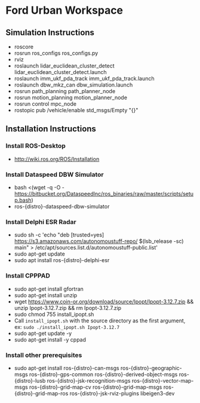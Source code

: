 # Ford Urban Workspace

## Simulation Instructions
- roscore
- rosrun ros_configs ros_configs.py
- rviz
- roslaunch lidar_euclidean_cluster_detect lidar_euclidean_cluster_detect.launch
- roslaunch imm_ukf_pda_track imm_ukf_pda_track.launch
- roslaunch dbw_mkz_can dbw_simulation.launch
- rosrun path_planning path_planner_node
- rosrun motion_planning motion_planner_node
- rosrun control mpc_node
- rostopic pub /vehicle/enable std_msgs/Empty "{}"

## Installation Instructions

### Install ROS-Desktop
- http://wiki.ros.org/ROS/Installation

### Install Dataspeed DBW Simulator
- bash <(wget -q -O - https://bitbucket.org/DataspeedInc/ros_binaries/raw/master/scripts/setup.bash)
- ros-{distro}-dataspeed-dbw-simulator

### Install Delphi ESR Radar
- sudo sh -c 'echo "deb [trusted=yes]  https://s3.amazonaws.com/autonomoustuff-repo/ $(lsb_release -sc) main"  > /etc/apt/sources.list.d/autonomoustuff-public.list'
- sudo apt-get update
- sudo apt install ros-{distro}-delphi-esr

### Install CPPPAD
- sudo apt-get install gfortran
- sudo apt-get install unzip
- wget https://www.coin-or.org/download/source/Ipopt/Ipopt-3.12.7.zip && unzip Ipopt-3.12.7.zip && rm Ipopt-3.12.7.zip
- sudo chmod 755 install_ipopt.sh
- Call `install_ipopt.sh` with the source directory as the first argument, ex: `sudo ./install_ipopt.sh Ipopt-3.12.7`
- sudo apt-get update -y
- sudo apt-get install -y cppad

### Install other prerequisites
- sudo apt-get install ros-{distro}-can-msgs ros-{distro}-geographic-msgs ros-{distro}-gps-common ros-{distro}-derived-object-msgs ros-{distro}-lusb ros-{distro}-jsk-recognition-msgs ros-{distro}-vector-map-msgs ros-{distro}-grid-map-cv ros-{distro}-grid-map-msgs ros-{distro}-grid-map-ros ros-{distro}-jsk-rviz-plugins libeigen3-dev

